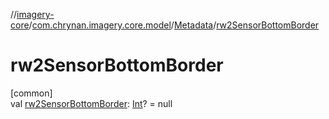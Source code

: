 //[imagery-core](../../../index.md)/[com.chrynan.imagery.core.model](../index.md)/[Metadata](index.md)/[rw2SensorBottomBorder](rw2-sensor-bottom-border.md)

# rw2SensorBottomBorder

[common]\
val [rw2SensorBottomBorder](rw2-sensor-bottom-border.md): [Int](https://kotlinlang.org/api/latest/jvm/stdlib/kotlin/-int/index.html)? = null
